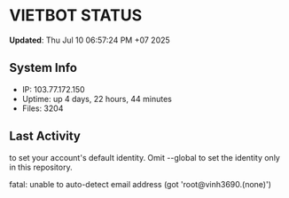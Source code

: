 # VIETBOT STATUS
**Updated**: Thu Jul 10 06:57:24 PM +07 2025

## System Info
- IP: 103.77.172.150
- Uptime: up 4 days, 22 hours, 44 minutes
- Files: 3204

## Last Activity

to set your account's default identity.
Omit --global to set the identity only in this repository.

fatal: unable to auto-detect email address (got 'root@vinh3690.(none)')
